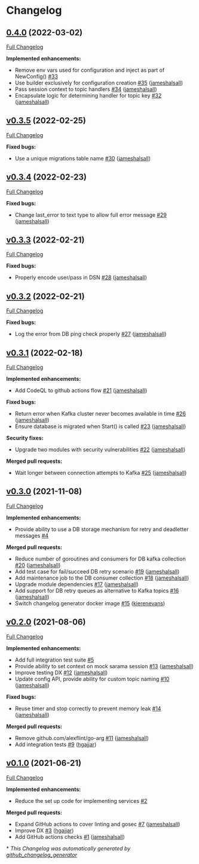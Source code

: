 # Changelog

## [0.4.0](https://github.com/inviqa/kafka-consumer-go/tree/0.4.0) (2022-03-02)

[Full Changelog](https://github.com/inviqa/kafka-consumer-go/compare/v0.3.5...0.4.0)

**Implemented enhancements:**

- Remove env vars used for configuration and inject as part of NewConfig\(\) [\#33](https://github.com/inviqa/kafka-consumer-go/issues/33)
- Use builder exclusively for configuration creation [\#35](https://github.com/inviqa/kafka-consumer-go/pull/35) ([jameshalsall](https://github.com/jameshalsall))
- Pass session context to topic handlers [\#34](https://github.com/inviqa/kafka-consumer-go/pull/34) ([jameshalsall](https://github.com/jameshalsall))
- Encapsulate logic for determining handler for topic key [\#32](https://github.com/inviqa/kafka-consumer-go/pull/32) ([jameshalsall](https://github.com/jameshalsall))

## [v0.3.5](https://github.com/inviqa/kafka-consumer-go/tree/v0.3.5) (2022-02-25)

[Full Changelog](https://github.com/inviqa/kafka-consumer-go/compare/v0.3.4...v0.3.5)

**Fixed bugs:**

- Use a unique migrations table name [\#30](https://github.com/inviqa/kafka-consumer-go/pull/30) ([jameshalsall](https://github.com/jameshalsall))

## [v0.3.4](https://github.com/inviqa/kafka-consumer-go/tree/v0.3.4) (2022-02-23)

[Full Changelog](https://github.com/inviqa/kafka-consumer-go/compare/v0.3.3...v0.3.4)

**Fixed bugs:**

- Change last\_error to text type to allow full error message [\#29](https://github.com/inviqa/kafka-consumer-go/pull/29) ([jameshalsall](https://github.com/jameshalsall))

## [v0.3.3](https://github.com/inviqa/kafka-consumer-go/tree/v0.3.3) (2022-02-21)

[Full Changelog](https://github.com/inviqa/kafka-consumer-go/compare/v0.3.2...v0.3.3)

**Fixed bugs:**

- Properly encode user/pass in DSN [\#28](https://github.com/inviqa/kafka-consumer-go/pull/28) ([jameshalsall](https://github.com/jameshalsall))

## [v0.3.2](https://github.com/inviqa/kafka-consumer-go/tree/v0.3.2) (2022-02-21)

[Full Changelog](https://github.com/inviqa/kafka-consumer-go/compare/v0.3.1...v0.3.2)

**Fixed bugs:**

- Log the error from DB ping check properly [\#27](https://github.com/inviqa/kafka-consumer-go/pull/27) ([jameshalsall](https://github.com/jameshalsall))

## [v0.3.1](https://github.com/inviqa/kafka-consumer-go/tree/v0.3.1) (2022-02-18)

[Full Changelog](https://github.com/inviqa/kafka-consumer-go/compare/v0.3.0...v0.3.1)

**Implemented enhancements:**

- Add CodeQL to github actions flow [\#21](https://github.com/inviqa/kafka-consumer-go/pull/21) ([jameshalsall](https://github.com/jameshalsall))

**Fixed bugs:**

- Return error when Kafka cluster never becomes available in time [\#26](https://github.com/inviqa/kafka-consumer-go/pull/26) ([jameshalsall](https://github.com/jameshalsall))
- Ensure database is migrated when Start\(\) is called [\#23](https://github.com/inviqa/kafka-consumer-go/pull/23) ([jameshalsall](https://github.com/jameshalsall))

**Security fixes:**

- Upgrade two modules with security vulnerabilities [\#22](https://github.com/inviqa/kafka-consumer-go/pull/22) ([jameshalsall](https://github.com/jameshalsall))

**Merged pull requests:**

- Wait longer between connection attempts to Kafka [\#25](https://github.com/inviqa/kafka-consumer-go/pull/25) ([jameshalsall](https://github.com/jameshalsall))

## [v0.3.0](https://github.com/inviqa/kafka-consumer-go/tree/v0.3.0) (2021-11-08)

[Full Changelog](https://github.com/inviqa/kafka-consumer-go/compare/v0.2.0...v0.3.0)

**Implemented enhancements:**

- Provide ability to use a DB storage mechanism for retry and deadletter messages [\#4](https://github.com/inviqa/kafka-consumer-go/issues/4)

**Merged pull requests:**

- Reduce number of goroutines and consumers for DB kafka collection [\#20](https://github.com/inviqa/kafka-consumer-go/pull/20) ([jameshalsall](https://github.com/jameshalsall))
- Add test case for fail/succeed DB retry scenario [\#19](https://github.com/inviqa/kafka-consumer-go/pull/19) ([jameshalsall](https://github.com/jameshalsall))
- Add maintenance job to the DB consumer collection [\#18](https://github.com/inviqa/kafka-consumer-go/pull/18) ([jameshalsall](https://github.com/jameshalsall))
- Upgrade module dependencies [\#17](https://github.com/inviqa/kafka-consumer-go/pull/17) ([jameshalsall](https://github.com/jameshalsall))
- Add support for DB retry queues as alternative to Kafka topics [\#16](https://github.com/inviqa/kafka-consumer-go/pull/16) ([jameshalsall](https://github.com/jameshalsall))
- Switch changelog generator docker image [\#15](https://github.com/inviqa/kafka-consumer-go/pull/15) ([kierenevans](https://github.com/kierenevans))

## [v0.2.0](https://github.com/inviqa/kafka-consumer-go/tree/v0.2.0) (2021-08-06)

[Full Changelog](https://github.com/inviqa/kafka-consumer-go/compare/v0.1.0...v0.2.0)

**Implemented enhancements:**

- Add full integration test suite [\#5](https://github.com/inviqa/kafka-consumer-go/issues/5)
- Provide ability to set context on mock sarama session [\#13](https://github.com/inviqa/kafka-consumer-go/pull/13) ([jameshalsall](https://github.com/jameshalsall))
- Improve testing DX [\#12](https://github.com/inviqa/kafka-consumer-go/pull/12) ([jameshalsall](https://github.com/jameshalsall))
- Update config API, provide ability for custom topic naming [\#10](https://github.com/inviqa/kafka-consumer-go/pull/10) ([jameshalsall](https://github.com/jameshalsall))

**Fixed bugs:**

- Reuse timer and stop correctly to prevent memory leak [\#14](https://github.com/inviqa/kafka-consumer-go/pull/14) ([jameshalsall](https://github.com/jameshalsall))

**Merged pull requests:**

- Remove github.com/alexflint/go-arg [\#11](https://github.com/inviqa/kafka-consumer-go/pull/11) ([jameshalsall](https://github.com/jameshalsall))
- Add integration tests [\#9](https://github.com/inviqa/kafka-consumer-go/pull/9) ([hgajjar](https://github.com/hgajjar))

## [v0.1.0](https://github.com/inviqa/kafka-consumer-go/tree/v0.1.0) (2021-06-21)

[Full Changelog](https://github.com/inviqa/kafka-consumer-go/compare/48d5d2dab678e327a3d9cfe87813f3d9ad665ef4...v0.1.0)

**Implemented enhancements:**

- Reduce the set up code for implementing services [\#2](https://github.com/inviqa/kafka-consumer-go/issues/2)

**Merged pull requests:**

- Expand GitHub actions to cover linting and gosec [\#7](https://github.com/inviqa/kafka-consumer-go/pull/7) ([jameshalsall](https://github.com/jameshalsall))
- Improve DX [\#3](https://github.com/inviqa/kafka-consumer-go/pull/3) ([hgajjar](https://github.com/hgajjar))
- Add GitHub actions checks [\#1](https://github.com/inviqa/kafka-consumer-go/pull/1) ([jameshalsall](https://github.com/jameshalsall))



\* *This Changelog was automatically generated by [github_changelog_generator](https://github.com/github-changelog-generator/github-changelog-generator)*
